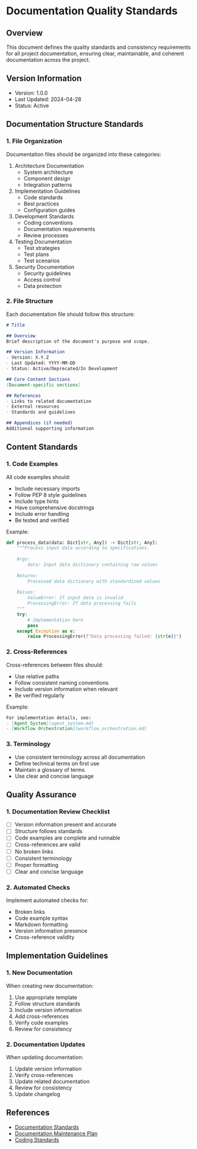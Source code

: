 # Documentation Quality Standards

## Overview
This document defines the quality standards and consistency requirements for all project documentation, ensuring clear, maintainable, and coherent documentation across the project.

## Version Information
- Version: 1.0.0
- Last Updated: 2024-04-28
- Status: Active

## Documentation Structure Standards

### 1. File Organization
Documentation files should be organized into these categories:
1. Architecture Documentation
   - System architecture
   - Component design
   - Integration patterns
2. Implementation Guidelines
   - Code standards
   - Best practices
   - Configuration guides
3. Development Standards
   - Coding conventions
   - Documentation requirements
   - Review processes
4. Testing Documentation
   - Test strategies
   - Test plans
   - Test scenarios
5. Security Documentation
   - Security guidelines
   - Access control
   - Data protection

### 2. File Structure
Each documentation file should follow this structure:
```markdown
# Title

## Overview
Brief description of the document's purpose and scope.

## Version Information
- Version: X.Y.Z
- Last Updated: YYYY-MM-DD
- Status: Active/Deprecated/In Development

## Core Content Sections
[Document-specific sections]

## References
- Links to related documentation
- External resources
- Standards and guidelines

## Appendices (if needed)
Additional supporting information
```

## Content Standards

### 1. Code Examples
All code examples should:
- Include necessary imports
- Follow PEP 8 style guidelines
- Include type hints
- Have comprehensive docstrings
- Include error handling
- Be tested and verified

Example:
```python
def process_data(data: Dict[str, Any]) -> Dict[str, Any]:
    """Process input data according to specifications.
    
    Args:
        data: Input data dictionary containing raw values
        
    Returns:
        Processed data dictionary with standardized values
        
    Raises:
        ValueError: If input data is invalid
        ProcessingError: If data processing fails
    """
    try:
        # Implementation here
        pass
    except Exception as e:
        raise ProcessingError(f"Data processing failed: {str(e)}")
```

### 2. Cross-References
Cross-references between files should:
- Use relative paths
- Follow consistent naming conventions
- Include version information when relevant
- Be verified regularly

Example:
```markdown
For implementation details, see:
- [Agent System](agent_system.md)
- [Workflow Orchestration](workflow_orchestration.md)
```

### 3. Terminology
- Use consistent terminology across all documentation
- Define technical terms on first use
- Maintain a glossary of terms
- Use clear and concise language

## Quality Assurance

### 1. Documentation Review Checklist
- [ ] Version information present and accurate
- [ ] Structure follows standards
- [ ] Code examples are complete and runnable
- [ ] Cross-references are valid
- [ ] No broken links
- [ ] Consistent terminology
- [ ] Proper formatting
- [ ] Clear and concise language

### 2. Automated Checks
Implement automated checks for:
- Broken links
- Code example syntax
- Markdown formatting
- Version information presence
- Cross-reference validity

## Implementation Guidelines

### 1. New Documentation
When creating new documentation:
1. Use appropriate template
2. Follow structure standards
3. Include version information
4. Add cross-references
5. Verify code examples
6. Review for consistency

### 2. Documentation Updates
When updating documentation:
1. Update version information
2. Verify cross-references
3. Update related documentation
4. Review for consistency
5. Update changelog

## References
- [Documentation Standards](documentation_standards.md)
- [Documentation Maintenance Plan](documentation_maintenance_plan.md)
- [Coding Standards](coding_standards.md) 